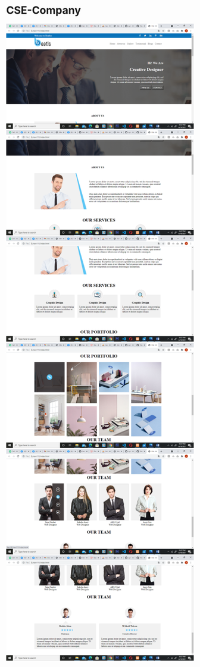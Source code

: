 # CSE-Company
![page1](https://github.com/ayrin-anwar/CSE-Company/blob/e3c99f736e6f86deb344e733146f68b1812a0b80/Screenshot%20(468).png)
![page2](https://github.com/ayrin-anwar/CSE-Company/blob/e3c99f736e6f86deb344e733146f68b1812a0b80/Screenshot%20(469).png)
![page3](https://github.com/ayrin-anwar/CSE-Company/blob/e3c99f736e6f86deb344e733146f68b1812a0b80/Screenshot%20(470).png)
![page4](https://github.com/ayrin-anwar/CSE-Company/blob/e3c99f736e6f86deb344e733146f68b1812a0b80/Screenshot%20(471).png)
![page5](https://github.com/ayrin-anwar/CSE-Company/blob/e3c99f736e6f86deb344e733146f68b1812a0b80/Screenshot%20(472).png)
![page6](https://github.com/ayrin-anwar/CSE-Company/blob/e3c99f736e6f86deb344e733146f68b1812a0b80/Screenshot%20(473).png)
